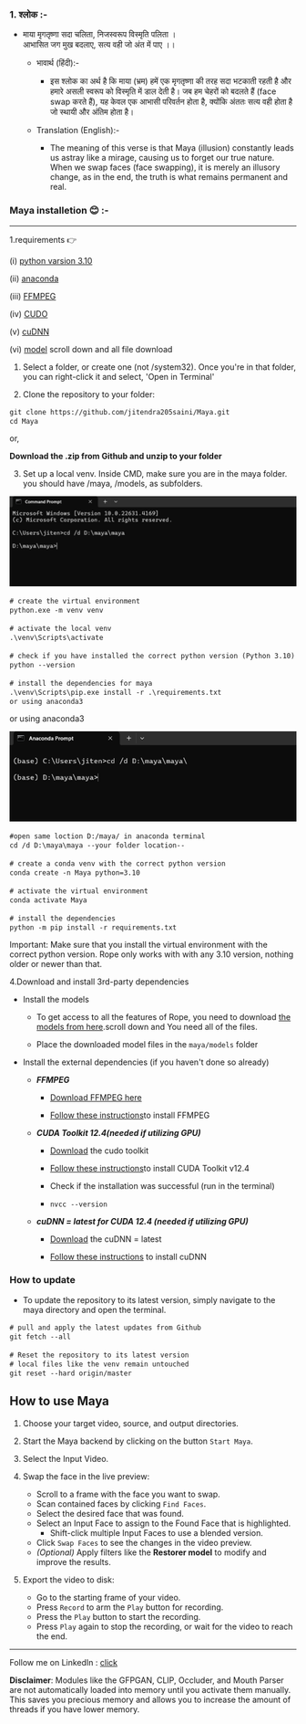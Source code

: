 ### 1. श्लोक :- ###

- माया मृगतृष्णा सदा चलिता, निजस्वरूप विस्मृति पलिता ।<br>
   आभासित जग मुख बदलाए,  सत्य वही जो अंत में पाए ।।


   - भावार्थ (हिंदी):-
      
      - इस श्लोक का अर्थ है कि माया (भ्रम) हमें एक मृगतृष्णा की तरह सदा भटकाती रहती है और हमारे असली स्वरूप 
       को विस्मृति में डाल देती है। जब हम चेहरों को बदलते हैं (face swap करते हैं), यह केवल एक आभासी परिवर्तन 
       होता है, क्योंकि अंततः सत्य वही होता है जो स्थायी और अंतिम होता है।



    - Translation (English):-
      
      - The meaning of this verse is that Maya (illusion) constantly leads us astray like a 
        mirage, causing us to forget our true nature. When we swap faces (face swapping), it is 
        merely an illusory change, as in the end, the truth is what remains permanent and real.


### Maya installetion 😊 :-

----
1.requirements 👉 

(i) [python varsion 3.10](https://www.python.org/downloads/windows/)

(ii) [anaconda](https://www.anaconda.com/download/)

(iii) [FFMPEG](https://www.ffmpeg.org/download.html)

(iv) [CUDO](https://developer.nvidia.com/cuda-12-4-0-download-archive#:~:text=Select%20Target%20Platform.%20Click%20on%20the%20green%20buttons%20that)

(v) [cuDNN](https://developer.nvidia.com/rdp/cudnn-archive#:~:text=Explore%20and%20download%20past%20releases%20from%20cuDNN)

(vi) [model](https://www.kaggle.com/models/jitendrakumarsaini25/maya_face_-swapping) scroll down and all file download 

1. Select a folder, or create one (not /system32). Once you're in that folder, you can right-click it and select, 'Open in Terminal'

2. Clone the repository to your folder:
```
git clone https://github.com/jitendra205saini/Maya.git
cd Maya
```
or,

**Download the .zip from Github and unzip to your folder**

3. Set up a local venv. Inside CMD, make sure you are in the maya folder. you should have /maya, /models, as subfolders.

![](https://github.com/jitendra205saini/Maya/blob/main/maya/maya/media/Screenshot%202024-10-02%20172025.png?raw=true)
   
```
# create the virtual environment
python.exe -m venv venv

# activate the local venv
.\venv\Scripts\activate

# check if you have installed the correct python version (Python 3.10)
python --version

# install the dependencies for maya
.\venv\Scripts\pip.exe install -r .\requirements.txt
or using anaconda3
```

or using anaconda3

![](https://github.com/jitendra205saini/Maya/blob/main/maya/maya/media/Screenshot%202024-10-02%20172209.png?raw=true)

````
#open same loction D:/maya/ in anaconda terminal
cd /d D:\maya\maya --your folder location--

# create a conda venv with the correct python version
conda create -n Maya python=3.10

# activate the virtual environment
conda activate Maya

# install the dependencies
python -m pip install -r requirements.txt
````

Important: Make sure that you install the virtual environment with the correct python version. Rope only works with with any 3.10 version, nothing older or newer than that.

4.Download and install 3rd-party dependencies

- Install the models

  - To get access to all the features of Rope, you need to download [the models from here](https://www.kaggle.com/models/jitendrakumarsaini25/maya_face_-swapping).scroll down and You need all of the files.

  - Place the downloaded model files in the ```maya/models``` folder

- Install the external dependencies (if you haven't done so already)

  - ***FFMPEG***

    -  [Download FFMPEG here](https://www.ffmpeg.org/download.html)

    -  [Follow these instructions](https://www.youtube.com/watch?v=4jx2_j5Seew)to install FFMPEG

  - ***CUDA Toolkit 12.4(needed if utilizing GPU)***

     - [Download](https://developer.nvidia.com/cuda-12-4-0-download-archive#:~:text=Select%20Target%20Platform.%20Click%20on%20the%20green%20buttons%20that) the cudo toolkit

     - [Follow these instructions](https://www.youtube.com/watch?v=r7Am-ZGMef8&t=612s)to install CUDA Toolkit v12.4

    - Check if the installation was successful (run in the terminal)

    -  ```nvcc --version```
   - ***cuDNN = latest for CUDA 12.4 (needed if utilizing GPU)***

     - [Download](https://developer.nvidia.com/rdp/cudnn-archive#:~:text=Explore%20and%20download%20past%20releases%20from%20cuDNN) the cuDNN = latest

     - [Follow these instructions](https://www.youtube.com/watch?v=GPBeiKYkuZE&t=240s) to install cuDNN

### How to update ###
   
   - To update the repository to its latest version, simply navigate to the maya directory and open the terminal.
```
# pull and apply the latest updates from Github
git fetch --all

# Reset the repository to its latest version
# local files like the venv remain untouched
git reset --hard origin/master
```
## How to use Maya ##

1. Choose your target video, source, and output directories.

2. Start the Maya backend by clicking on the button ```Start Maya```.

3. Select the Input Video.

4. Swap the face in the live preview:
   - Scroll to a frame with the face you want to swap.
   - Scan contained faces by clicking ```Find Faces```.
   - Select the desired face that was found.
   - Select an Input Face to assign to the Found Face that is highlighted.
     - Shift-click multiple Input Faces to use a blended version.
   - Click ```Swap Faces``` to see the changes in the video preview.
   - *(Optional)* Apply filters like the **Restorer model** to modify and improve the results.

5. Export the video to disk:
   - Go to the starting frame of your video.
   - Press ```Record``` to arm the ```Play``` button for recording.
   - Press the ```Play``` button to start the recording.
   - Press ```Play``` again to stop the recording, or wait for the video to reach the end.

---


Follow me on LinkedIn : [click](https://www.linkedin.com/in/jitendarkumarsaini25/)


**Disclaimer**: Modules like the GFPGAN, CLIP, Occluder, and Mouth Parser are not automatically loaded into memory until you activate them manually. This saves you precious memory and allows you to increase the amount of threads if you have lower memory.


  
